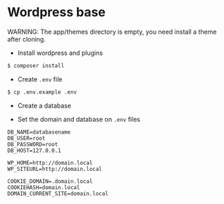 # Wordpress base

WARNING: The app/themes directory is empty, you need install a theme after cloning.

* Install wordpress and plugins
```sh
$ composer install
```

* Create ```.env``` file
```sh
$ cp .env.example .env
```

* Create a database

* Set the domain and database on ```.env``` files
```dotenv
DB_NAME=databasename
DB_USER=root
DB_PASSWORD=root
DB_HOST=127.0.0.1

WP_HOME=http://domain.local
WP_SITEURL=http://domain.local

COOKIE_DOMAIN=.domain.local
COOKIEHASH=domain.local
DOMAIN_CURRENT_SITE=domain.local
```